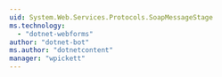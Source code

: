 ```yaml
---
uid: System.Web.Services.Protocols.SoapMessageStage
ms.technology: 
  - "dotnet-webforms"
author: "dotnet-bot"
ms.author: "dotnetcontent"
manager: "wpickett"
---
```

